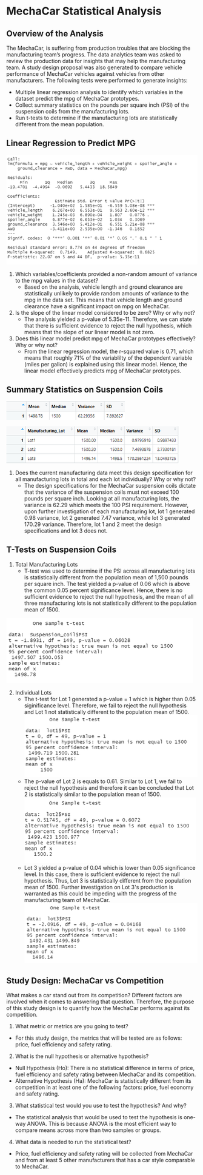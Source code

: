 # MechaCar Statistical Analysis

## Overview of the Analysis
 The MechaCar, is suffering from production troubles that are blocking the manufacturing team’s progress. The data analytics team was asked to review the production data for insights that may help the manufacturing team. A study design proposal was also generated to compare vehicle performance of MechaCar vehicles against vehicles from other manufacturers. The following tests were performed to generate insights:
 - Multiple linear regression analysis to identify which variables in the dataset predict the mpg of MechaCar prototypes.
 - Collect summary statistics on the pounds per square inch (PSI) of the suspension coils from the manufacturing lots.
 - Run t-tests to determine if the manufacturing lots are statistically different from the mean population.


## Linear Regression to Predict MPG

![Linear Regression](https://github.com/kntln/MechaCar_Statistical_Analysis/blob/main/figures/Linear_Regression.png)

1. Which variables/coefficients provided a non-random amount of variance to the mpg values in the dataset?
    -   Based on the analysis, vehicle length and ground clearance are statistically unlikely to provide random amounts of variance to the mpg in the data set. This means that vehicle length and ground clearance have a significant impact on mpg on MechaCar.
2. Is the slope of the linear model considered to be zero? Why or why not?
    - The analysis yielded a p-value of 5.35e-11. Therefore, we can state that there is sufficient evidence to reject the null hypothesis, which means that the slope of our linear model is not zero. 
3. Does this linear model predict mpg of MechaCar prototypes effectively? Why or why not?
    - From the linear regression model, the r-squared value is 0.71, which means that roughly 71% of the variablilty of the dependent variable (miles per gallon) is explained using this linear model. Hence, the linear model effectively predicts mpg of MechaCar prototypes.

## Summary Statistics on Suspension Coils

![Total Summary](https://github.com/kntln/MechaCar_Statistical_Analysis/blob/main/figures/Total_Summary.png)

![Lot Summary](https://github.com/kntln/MechaCar_Statistical_Analysis/blob/main/figures/Lot_Summary.png)

1. Does the current manufacturing data meet this design specification for all manufacturing lots in total and each lot individually? Why or why not?
    - The design specifications for the MechaCar suspension coils dictate that the variance of the suspension coils must not exceed 100 pounds per square inch. Looking at all manufacturing lots, the variance is 62.29 which meets the 100 PSI requirement. However, upon further investigation of each manufacturing lot, lot 1 generated 0.98 variance, lot 2 generated 7.47 variance, while lot 3 generated 170.29 variance. Therefore, lot 1 and 2 meet the design specifications and lot 3 does not. 

## T-Tests on Suspension Coils
1. Total Manufacturing Lots
    - T-test was used to determine if the PSI across all manufacturing lots is statistically different from the population mean of 1,500 pounds per square inch. The test yielded a p-value of 0.06 which is above the common 0.05 percent significance level. Hence, there is no sufficient evidence to reject the null hypothesis, and the mean of all three manufacturing lots is not statistically different to the population mean of 1500.

![Total Summary t-test](https://github.com/kntln/MechaCar_Statistical_Analysis/blob/main/figures/total_summary_ttest.png)

2. Individual Lots
    - The t-test for Lot 1 generated a p-value = 1 which is higher than 0.05 siginificance level. Therefore, we fail to reject the null hypothesis and Lot 1 not statistically different to the population mean of 1500.![Lot 1 t-test](https://github.com/kntln/MechaCar_Statistical_Analysis/blob/main/figures/lot1_ttest.png)
    - The p-value of Lot 2 is equals to 0.61. Similar to Lot 1, we fail to reject the null hypothesis and therefore it can be concluded that Lot 2 is statistically similar to the population mean of 1500.
    ![Lot 2 t-test](https://github.com/kntln/MechaCar_Statistical_Analysis/blob/main/figures/lot2_ttest.png)
    - Lot 3 yielded a p-value of 0.04 which is lower than 0.05 significance level. In this case, there is sufficient evidence to reject the null hypothesis. Thus, Lot 3 is statistically different from the population mean of 1500. Further investigation on Lot 3's production is warranted as this could be impeding with the progress of the manufacturing team of MechaCar.
![Lot 3 t-test](https://github.com/kntln/MechaCar_Statistical_Analysis/blob/main/figures/lot3_ttest.png)


## Study Design: MechaCar vs Competition
What makes a car stand out from its competition? Different factors are involved when it comes to answering that question. Therefore, the purpose of this study design is to quantify how the MechaCar performs against its competition. 

1. What metric or metrics are you going to test?
- For this study design, the metrics that will be tested are as follows: price, fuel efficiency and safety rating.  

2. What is the null hypothesis or alternative hypothesis?
- Null Hypothesis (Ho): There is no statistical difference in terms of price, fuel efficiency and safety rating between MechaCar and its competition. 
- Alternative Hypothesis (Ha): MechaCar is statistically different from its competition in at least one of the following factors: price, fuel economy and safety rating.

3. What statistical test would you use to test the hypothesis? And why?
- The statistical analysis that would be used to test the hypothesis is one-way ANOVA. This is because ANOVA is the most efficient way to compare means across more than two samples or groups. 

4. What data is needed to run the statistical test?
- Price, fuel efficiency and safety rating will be collected from MechaCar and from at least 5 other manufacturers that has a car style comparable to MechaCar.
